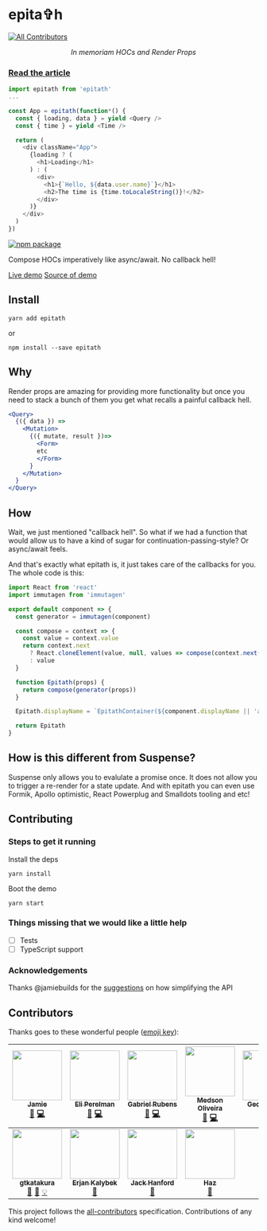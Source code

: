 # epita✞h
[![All Contributors](https://img.shields.io/badge/all_contributors-11-orange.svg?style=flat-square)](#contributors)

<p align="center">
  <i>In memoriam HOCs and Render Props</i>
</p>

### [Read the article](https://medium.com/p/9f76dd911f9e)

```js
import epitath from 'epitath'
...

const App = epitath(function*() {
  const { loading, data } = yield <Query />
  const { time } = yield <Time />

  return (
    <div className="App">
      {loading ? (
        <h1>Loading</h1>
      ) : (
        <div>
          <h1>{`Hello, ${data.user.name}`}</h1>
          <h2>The time is {time.toLocaleString()}!</h2>
        </div>
      )}
    </div>
  )
})
```

[![npm package][npm-badge]][npm]

Compose HOCs imperatively like async/await. No callback hell!

[Live demo](http://astrocoders.com/epitath)
[Source of demo](https://github.com/Astrocoders/epitath/blob/master/demo/src/index.js#L42)

[npm-badge]: https://img.shields.io/npm/v/npm-package.svg?style=flat-square
[npm]: https://www.npmjs.org/package/npm-package

## Install

```
yarn add epitath
```
or
```
npm install --save epitath
```

## Why
Render props are amazing for providing more functionality but once you need to stack a bunch of them you get what recalls a painful callback hell.

```jsx
<Query>
  {({ data }) =>
    <Mutation>
      {({ mutate, result })=>
        <Form>
        etc
        </Form>
      }
    </Mutation>
  }
</Query>
```

## How

Wait, we just mentioned "callback hell". So what if we had a function that would allow us to have a kind of sugar for continuation-passing-style? Or async/await feels.

And that's exactly what epitath is, it just takes care of the callbacks for you.
The whole code is this:

```js
import React from 'react'
import immutagen from 'immutagen'

export default component => {
  const generator = immutagen(component)

  const compose = context => {
    const value = context.value
    return context.next
      ? React.cloneElement(value, null, values => compose(context.next(values)))
      : value
  }

  function Epitath(props) {
    return compose(generator(props))
  }

  Epitath.displayName = `EpitathContainer(${component.displayName || 'anonymous'})`

  return Epitath
}
```

## How is this different from Suspense?

Suspense only allows you to evalulate a promise once. It does not allow you to trigger a re-render for a state update.
And with epitath you can even use Formik, Apollo optimistic, React Powerplug and Smalldots tooling and etc!

## Contributing

### Steps to get it running

Install the deps
```
yarn install
```

Boot the demo
```
yarn start
```

### Things missing that we would like a little help

- [ ] Tests
- [ ] TypeScript support

### Acknowledgements 

Thanks @jamiebuilds for the [suggestions](https://github.com/Astrocoders/epitath/issues/1) on how simplifying the API

## Contributors

Thanks goes to these wonderful people ([emoji key](https://github.com/kentcdodds/all-contributors#emoji-key)):

<!-- ALL-CONTRIBUTORS-LIST:START - Do not remove or modify this section -->
<!-- prettier-ignore -->
| [<img src="https://avatars0.githubusercontent.com/u/952783?v=4" width="100px;"/><br /><sub><b>Jamie</b></sub>](https://jamie.build/)<br />[🤔](#ideas-jamiebuilds "Ideas, Planning, & Feedback") [💻](https://github.com/Astrocoders/epitath/commits?author=jamiebuilds "Code") | [<img src="https://avatars0.githubusercontent.com/u/285899?v=4" width="100px;"/><br /><sub><b>Eli Perelman</b></sub>](http://eliperelman.com)<br />[🤔](#ideas-eliperelman "Ideas, Planning, & Feedback") [💻](https://github.com/Astrocoders/epitath/commits?author=eliperelman "Code") | [<img src="https://avatars0.githubusercontent.com/u/1283200?v=4" width="100px;"/><br /><sub><b>Gabriel Rubens</b></sub>](https://medium.com/@_gabrielrubens)<br />[🤔](#ideas-grsabreu "Ideas, Planning, & Feedback") [💻](https://github.com/Astrocoders/epitath/commits?author=grsabreu "Code") | [<img src="https://avatars0.githubusercontent.com/u/17956325?v=4" width="100px;"/><br /><sub><b>Medson Oliveira</b></sub>](https://github.com/medson10)<br />[🤔](#ideas-medson10 "Ideas, Planning, & Feedback") [💻](https://github.com/Astrocoders/epitath/commits?author=medson10 "Code") | [<img src="https://avatars0.githubusercontent.com/u/16995184?v=4" width="100px;"/><br /><sub><b>George Lima</b></sub>](https://github.com/georgelima)<br />[🤔](#ideas-georgelima "Ideas, Planning, & Feedback") [💻](https://github.com/Astrocoders/epitath/commits?author=georgelima "Code") | [<img src="https://avatars0.githubusercontent.com/u/8146889?v=4" width="100px;"/><br /><sub><b>Eliabe Júnior</b></sub>](http://eliabejr.com)<br />[💻](https://github.com/Astrocoders/epitath/commits?author=eliabejr "Code") [🎨](#design-eliabejr "Design") | [<img src="https://avatars3.githubusercontent.com/u/4806269?v=4" width="100px;"/><br /><sub><b>Guilherme Decampo</b></sub>](https://astrocoders.com)<br />[🤔](#ideas-guilhermedecampo "Ideas, Planning, & Feedback") |
| :---: | :---: | :---: | :---: | :---: | :---: | :---: |
| [<img src="https://avatars0.githubusercontent.com/u/8618687?v=4" width="100px;"/><br /><sub><b>gtkatakura</b></sub>](https://github.com/gtkatakura)<br />[🤔](#ideas-gtkatakura "Ideas, Planning, & Feedback") [💬](#question-gtkatakura "Answering Questions") [💡](#example-gtkatakura "Examples") | [<img src="https://avatars0.githubusercontent.com/u/4899432?v=4" width="100px;"/><br /><sub><b>Erjan Kalybek</b></sub>](https://mssg.me/emx)<br />[📖](https://github.com/Astrocoders/epitath/commits?author=erjanmx "Documentation") | [<img src="https://avatars1.githubusercontent.com/u/2148168?v=4" width="100px;"/><br /><sub><b>Jack Hanford</b></sub>](http://jackhanford.com/)<br />[📖](https://github.com/Astrocoders/epitath/commits?author=hanford "Documentation") | [<img src="https://avatars3.githubusercontent.com/u/3068563?v=4" width="100px;"/><br /><sub><b>Haz</b></sub>](https://twitter.com/diegohaz)<br />[📖](https://github.com/Astrocoders/epitath/commits?author=diegohaz "Documentation") |
<!-- ALL-CONTRIBUTORS-LIST:END -->

This project follows the [all-contributors](https://github.com/kentcdodds/all-contributors) specification. Contributions of any kind welcome!